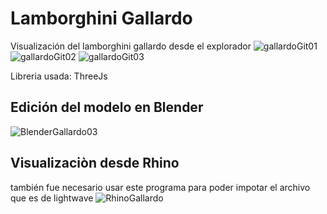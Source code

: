 # Lamborghini Gallardo
Visualización del lamborghini gallardo desde el explorador
![gallardoGit01](https://user-images.githubusercontent.com/51276791/215120359-818bf875-457e-498d-939d-398231ed68a6.png)
![gallardoGit02](https://user-images.githubusercontent.com/51276791/215120364-eb194494-38ca-453a-ad81-eb5ba30b6ed0.png)
![gallardoGit03](https://user-images.githubusercontent.com/51276791/215120365-7ebeebea-a845-4ea6-8404-18e3c8f5aa16.png)

Libreria usada: ThreeJs

## Edición del modelo en Blender
![BlenderGallardo03](https://user-images.githubusercontent.com/51276791/215120694-3fd0c1a7-c2ea-4679-a834-a54f934a7e09.png)
## Visualizaciòn desde Rhino
también fue necesario usar este programa para poder impotar el archivo que es de lightwave
![RhinoGallardo](https://user-images.githubusercontent.com/51276791/215120758-6dc0d431-28f4-4f40-96b0-734f28a5ae73.png)

